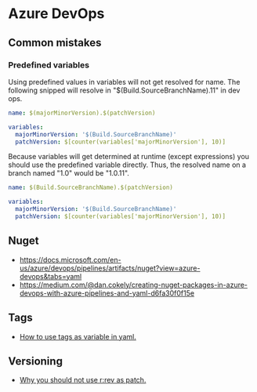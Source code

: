 # Azure DevOps

## Common mistakes

### Predefined variables

Using predefined values in variables will not get resolved for name. The following snipped will resolve in "$(Build.SourceBranchName).11" in dev ops.

```yaml
name: $(majorMinorVersion).$(patchVersion)

variables:
  majorMinorVersion: '$(Build.SourceBranchName)'
  patchVersion: $[counter(variables['majorMinorVersion'], 10)]
```

Because variables will get determined at runtime (except expressions) you should use the predefined variable directly. Thus, the resolved name on a branch named "1.0" would be "1.0.11".

```yaml
name: $(Build.SourceBranchName).$(patchVersion)

variables:
  majorMinorVersion: '$(Build.SourceBranchName)'
  patchVersion: $[counter(variables['majorMinorVersion'], 10)]
```

## Nuget

- <https://docs.microsoft.com/en-us/azure/devops/pipelines/artifacts/nuget?view=azure-devops&tabs=yaml>
- <https://medium.com/@dan.cokely/creating-nuget-packages-in-azure-devops-with-azure-pipelines-and-yaml-d6fa30f0f15e>

## Tags

- [How to use tags as variable in yaml.](https://stackoverflow.com/questions/56575840/git-tag-name-in-azure-devops-pipeline-yaml)

## Versioning

- [Why you should not use r:rev as patch.](https://stackoverflow.com/questions/54718866/azure-pipeline-nuget-package-versioning-scheme-how-to-get-1-0-revr/56111209#56111209)
